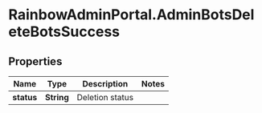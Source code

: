 # RainbowAdminPortal.AdminBotsDeleteBotsSuccess

## Properties

Name | Type | Description | Notes
------------ | ------------- | ------------- | -------------
**status** | **String** | Deletion status | 


